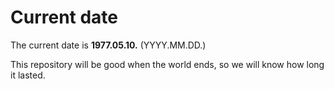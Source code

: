 # Current date

The current date is **1977.05.10.** (YYYY.MM.DD.)

This repository will be good when the world ends, so we will know how long it lasted.